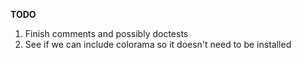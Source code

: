 **TODO**

1. Finish comments and possibly doctests
2. See if we can include colorama so it doesn't need to be installed